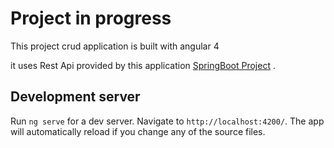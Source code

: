 # Project in progress

This project crud application is built with angular 4

it uses Rest Api provided by this application [SpringBoot Project](https://github.com/rhoussou/springBoot-project.git) .

## Development server

Run `ng serve` for a dev server. Navigate to `http://localhost:4200/`. The app will automatically reload if you change any of the source files.

